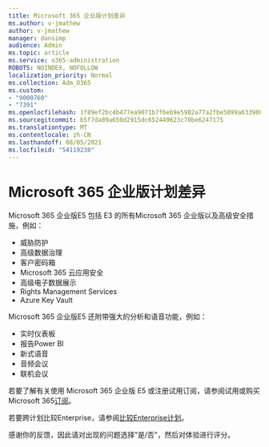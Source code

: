```yaml
---
title: Microsoft 365 企业版计划差异
ms.author: v-jmathew
author: v-jmathew
manager: dansimp
audience: Admin
ms.topic: article
ms.service: o365-administration
ROBOTS: NOINDEX, NOFOLLOW
localization_priority: Normal
ms.collection: Adm_O365
ms.custom:
- "9000760"
- "7391"
ms.openlocfilehash: 1f89ef2bc4b477ea9071b7f6eb9e5982a77a2fbe5099a633908b5026ccaf26b1
ms.sourcegitcommit: b5f7da89a650d2915dc652449623c78be6247175
ms.translationtype: MT
ms.contentlocale: zh-CN
ms.lasthandoff: 08/05/2021
ms.locfileid: "54119238"
---
```

# <a name="microsoft-365-enterprise-plan-differences"></a>Microsoft 365 企业版计划差异

Microsoft 365 企业版E5 包括 E3 的所有Microsoft 365 企业版以及高级安全措施，例如：

- 威胁防护
- 高级数据治理
- 客户密码箱
- Microsoft 365 云应用安全
- 高级电子数据展示
- Rights Management Services
- Azure Key Vault

Microsoft 365 企业版E5 还附带强大的分析和语音功能，例如：

- 实时仪表板
- 报告Power BI
- 新式语音
- 音频会议
- 联机会议

若要了解有关使用 Microsoft 365 企业版 E5 或注册试用订阅，请参阅试用或购买 Microsoft 365[订阅](https://go.microsoft.com/fwlink/?linkid=2099673)。

若要跨计划比较Enterprise，请参阅[比较Enterprise计划](https://go.microsoft.com/fwlink/?linkid=2097200)。

感谢你的反馈，因此请对出现的问题选择"是/否"，然后对体验进行评分。
